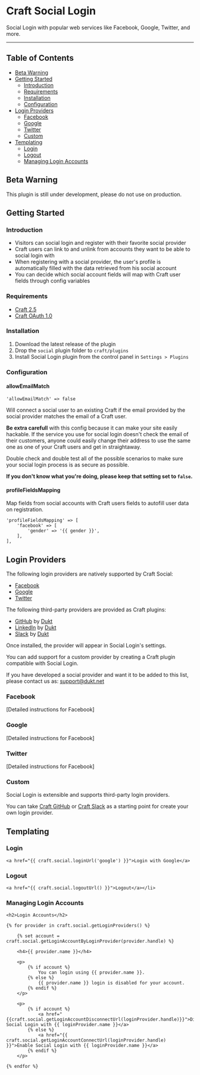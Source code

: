 # Craft Social Login

Social Login with popular web services like Facebook, Google, Twitter, and more.

-------------------------------------------

## Table of Contents

- [Beta Warning](#beta-warning)
- [Getting Started](#getting-started)
    - [Introduction](#introduction)
    - [Requirements](#requirements)
    - [Installation](#installation)
    - [Configuration](#configuration)
- [Login Providers](#login-providers)
    - [Facebook](#facebook)
    - [Google](#google)
    - [Twitter](#twitter)
    - [Custom](#custom)
- [Templating](#templating)
    - [Login](#login)
    - [Logout](#logout)
    - [Managing Login Accounts](#managing-login-accounts)

## Beta Warning

This plugin is still under development, please do not use on production.

## Getting Started

### Introduction

- Visitors can social login and register with their favorite social provider
- Craft users can link to and unlink from accounts they want to be able to social login with
- When registering with a social provider, the user's profile is automatically filled with the data retrieved from his social account
- You can decide which social account fields will map with Craft user fields through config variables

### Requirements

- [Craft 2.5](https://craftcms.com/)
- [Craft OAuth 1.0](https://dukt.net/craft/oauth)

### Installation

1. Download the latest release of the plugin
2. Drop the `social` plugin folder to `craft/plugins`
3. Install Social Login plugin from the control panel in `Settings > Plugins`

### Configuration

#### allowEmailMatch

    'allowEmailMatch' => false

Will connect a social user to an existing Craft if the email provided by the social provider matches the email of a Craft user.

**Be extra carefull** with this config because it can make your site easily hackable.
If the service you use for social login doesn't check the email of their customers, anyone could easily change their address to use the same one as one of your Craft users and get in straightaway.

Double check and double test all of the possible scenarios to make sure your social login process is as secure as possible.

**If you don't know what you're doing, please keep that setting set to `false`.**


#### profileFieldsMapping

Map fields from social accounts with Craft users fields to autofill user data on registration.

    'profileFieldsMapping' => [
        'facebook' => [
            'gender' => '{{ gender }}',
        ],
    ],

## Login Providers

The following login providers are natively supported by Craft Social:

- [Facebook](#facebook)
- [Google](#google)
- [Twitter](#twitter)

The following third-party providers are provided as Craft plugins:

- [GitHub](https://github.com/dukt/craft-github) by [Dukt](https://dukt.net/)
- [LinkedIn](https://github.com/dukt/craft-linkedin) by [Dukt](https://dukt.net/)
- [Slack](https://github.com/dukt/craft-slack) by [Dukt](https://dukt.net/)

Once installed, the provider will appear in Social Login's settings.

You can add support for a custom provider by creating a Craft plugin compatible with Social Login.

If you have developed a social provider and want it to be added to this list, please contact us as: [support@dukt.net](mailto:support@dukt.net)

### Facebook

[Detailed instructions for Facebook]

### Google

[Detailed instructions for Facebook]

### Twitter

[Detailed instructions for Facebook]

### Custom

Social Login is extensible and supports third-party login providers.

You can take [Craft GitHub](https://github.com/dukt/craft-github) or [Craft Slack](https://github.com/dukt/craft-slack) as a starting point for create your own login provider.


## Templating

### Login

    <a href="{{ craft.social.loginUrl('google') }}">Login with Google</a>


### Logout

    <a href="{{ craft.social.logoutUrl() }}">Logout</a></li>

### Managing Login Accounts

    <h2>Login Accounts</h2>

    {% for provider in craft.social.getLoginProviders() %}

        {% set account = craft.social.getLoginAccountByLoginProvider(provider.handle) %}

        <h4>{{ provider.name }}</h4>

        <p>
            {% if account %}
                You can login using {{ provider.name }}.
            {% else %}
                {{ provider.name }} login is disabled for your account.
            {% endif %}
        </p>

        <p>
            {% if account %}
                <a href="{{craft.social.getLoginAccountDisconnectUrl(loginProvider.handle)}}">Disable Social Login with {{ loginProvider.name }}</a>
            {% else %}
                <a href="{{ craft.social.getLoginAccountConnectUrl(loginProvider.handle) }}">Enable Social Login with {{ loginProvider.name }}</a>
            {% endif %}
        </p>

    {% endfor %}